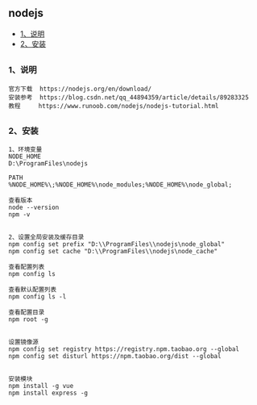 ## nodejs
  
*   [1、说明](#introducer)
*   [2、安装](#install)


 <h2 id="introducer"></h2>

### 1、说明
```
官方下载  https://nodejs.org/en/download/
安装参考  https://blog.csdn.net/qq_44894359/article/details/89283325
教程     https://www.runoob.com/nodejs/nodejs-tutorial.html
```

<h2 id="install"></h2>

### 2、安装
```
1、环境变量
NODE_HOME
D:\ProgramFiles\nodejs

PATH
%NODE_HOME%\;%NODE_HOME%\node_modules;%NODE_HOME%\node_global;

查看版本
node --version
npm -v


2、设置全局安装及缓存目录
npm config set prefix "D:\\ProgramFiles\\nodejs\node_global"
npm config set cache "D:\\ProgramFiles\\nodejs\node_cache"

查看配置列表
npm config ls

查看默认配置列表
npm config ls -l 

查看配置目录
npm root -g


设置镜像源
npm config set registry https://registry.npm.taobao.org --global
npm config set disturl https://npm.taobao.org/dist --global


安装模块
npm install -g vue
npm install express -g
```
